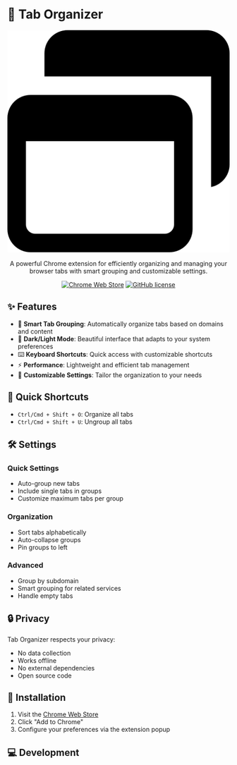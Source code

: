 # 🎯 Tab Organizer

<div align="center">

![Tab Organizer Logo](icon48.png)

A powerful Chrome extension for efficiently organizing and managing your browser tabs with smart grouping and customizable settings.

[![Chrome Web Store](https://img.shields.io/chrome-web-store/v/[extension-id]?style=flat-square)](https://chrome.google.com/webstore/detail/[extension-id])
[![GitHub license](https://img.shields.io/github/license/Lgsarius/tab-organizer?style=flat-square)](MIT)

</div>

## ✨ Features

- 🔄 **Smart Tab Grouping**: Automatically organize tabs based on domains and content
- 🎨 **Dark/Light Mode**: Beautiful interface that adapts to your system preferences
- ⌨️ **Keyboard Shortcuts**: Quick access with customizable shortcuts
- ⚡ **Performance**: Lightweight and efficient tab management
- 🔧 **Customizable Settings**: Tailor the organization to your needs

## 🚀 Quick Shortcuts

- `Ctrl/Cmd + Shift + O`: Organize all tabs
- `Ctrl/Cmd + Shift + U`: Ungroup all tabs

## 🛠️ Settings

### Quick Settings
- Auto-group new tabs
- Include single tabs in groups
- Customize maximum tabs per group

### Organization
- Sort tabs alphabetically
- Auto-collapse groups
- Pin groups to left

### Advanced
- Group by subdomain
- Smart grouping for related services
- Handle empty tabs

## 🔒 Privacy

Tab Organizer respects your privacy:
- No data collection
- Works offline
- No external dependencies
- Open source code

## 🔧 Installation

1. Visit the [Chrome Web Store](https://chrome.google.com/webstore/detail/[extension-id])
2. Click "Add to Chrome"
3. Configure your preferences via the extension popup

## 💻 Development
